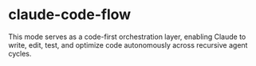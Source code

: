 # claude-code-flow
This mode serves as a code-first orchestration layer, enabling Claude to write, edit, test, and optimize code autonomously across recursive agent cycles.
